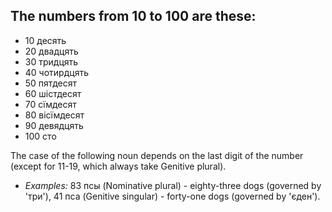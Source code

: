 ## The numbers from 10 to 100 are these:
* 10 десять
* 20 двадцять
* 30 тридцять
* 40 чотирдцять
* 50 пятдесят
* 60 шістдесят
* 70 сїмдесят
* 80 вісїмдесят
* 90 девядцять
* 100 сто

The case of the following noun depends on the last digit of the number (except for 11-19, which always take Genitive plural).

* *Examples:* 83 псы (Nominative plural) - eighty-three dogs (governed by 'три'), 41 пса (Genitive singular) - forty-one dogs (governed by 'єден').